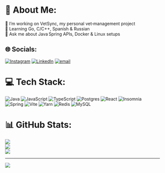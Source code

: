 # 💫 About Me:
🔭 I’m working on VetSync, my personal vet‑management project<br>🌱 Learning Go, C/C++, Spanish & Russian<br>💬 Ask me about Java Spring APIs, Docker & Linux setups


## 🌐 Socials:
[![Instagram](https://img.shields.io/badge/Instagram-%23E4405F.svg?logo=Instagram&logoColor=white)](https://instagram.com/aetusartur) [![LinkedIn](https://img.shields.io/badge/LinkedIn-%230077B5.svg?logo=linkedin&logoColor=white)](https://linkedin.com/in/arturgaollidev) [![email](https://img.shields.io/badge/Email-D14836?logo=gmail&logoColor=white)](mailto:arturgaollidevelop@gmail.com) 

# 💻 Tech Stack:
![Java](https://img.shields.io/badge/java-%23ED8B00.svg?style=for-the-badge&logo=openjdk&logoColor=white) ![JavaScript](https://img.shields.io/badge/javascript-%23323330.svg?style=for-the-badge&logo=javascript&logoColor=%23F7DF1E) ![TypeScript](https://img.shields.io/badge/typescript-%23007ACC.svg?style=for-the-badge&logo=typescript&logoColor=white) ![Postgres](https://img.shields.io/badge/postgres-%23316192.svg?style=for-the-badge&logo=postgresql&logoColor=white) ![React](https://img.shields.io/badge/react-%2320232a.svg?style=for-the-badge&logo=react&logoColor=%2361DAFB) ![Insomnia](https://img.shields.io/badge/Insomnia-black?style=for-the-badge&logo=insomnia&logoColor=5849BE) ![Spring](https://img.shields.io/badge/spring-%236DB33F.svg?style=for-the-badge&logo=spring&logoColor=white) ![Vite](https://img.shields.io/badge/vite-%23646CFF.svg?style=for-the-badge&logo=vite&logoColor=white) ![Yarn](https://img.shields.io/badge/yarn-%232C8EBB.svg?style=for-the-badge&logo=yarn&logoColor=white) ![Redis](https://img.shields.io/badge/redis-%23DD0031.svg?style=for-the-badge&logo=redis&logoColor=white) ![MySQL](https://img.shields.io/badge/mysql-4479A1.svg?style=for-the-badge&logo=mysql&logoColor=white)
# 📊 GitHub Stats:
![](https://github-readme-stats.vercel.app/api?username=aetussilicon&theme=rose_pine&hide_border=false&include_all_commits=false&count_private=true)<br/>
![](https://nirzak-streak-stats.vercel.app/?user=aetussilicon&theme=rose_pine&hide_border=false)<br/>
![](https://github-readme-stats.vercel.app/api/top-langs/?username=aetussilicon&theme=rose_pine&hide_border=false&include_all_commits=false&count_private=true&layout=compact)

---
[![](https://visitcount.itsvg.in/api?id=aetussilicon&icon=0&color=11)](https://visitcount.itsvg.in)

<!-- Proudly created with GPRM ( https://gprm.itsvg.in ) -->
